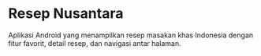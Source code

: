 # Resep Nusantara

Aplikasi Android yang menampilkan resep masakan khas Indonesia dengan fitur favorit, detail resep, dan navigasi antar halaman.

